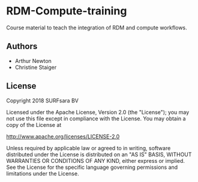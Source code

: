 # RDM-Compute-training
Course material to teach the integration of RDM and compute workflows.

## Authors

- Arthur Newton
- Christine Staiger

## License

Copyright 2018 SURFsara BV

Licensed under the Apache License, Version 2.0 (the "License");
you may not use this file except in compliance with the License.
You may obtain a copy of the License at

<http://www.apache.org/licenses/LICENSE-2.0>

Unless required by applicable law or agreed to in writing, software
distributed under the License is distributed on an "AS IS" BASIS,
WITHOUT WARRANTIES OR CONDITIONS OF ANY KIND, either express or implied.
See the License for the specific language governing permissions and
limitations under the License.
